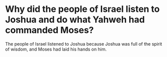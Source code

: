 # Why did the people of Israel listen to Joshua and do what Yahweh had commanded Moses?

The people of Israel listened to Joshua because Joshua was full of the spirit of wisdom, and Moses had laid his hands on him.
